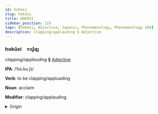 ```yaml
---
id: hokûxi
slug: hokûxi
title: HOKÛXI
sidebar_position: 119
tags: [hokûxi, Adjective, Japonic, Phenomenology, Phenomenology 304]
description: clapping/applauding § Adjective
---
```


### hokûxi&emsp;<span kind="abugida">ɂɔʄɋȷ</span>

*clapping/applauding* **§** [Adjective](../../tags/Adjective)

**IPA**: /ˈhɑ.ku.ʃɪ/

**Verb**: to be clapping/appluading

**Noun**: acclaim

**Modifier**: clapping/applauding

<details>
    <summary>Origin</summary>
    Japanese は​くしゅ hakushu [ha̠kɯ̟̊ᵝɕɨᵝ]<br/>
    <em>Japonic Language Family</em>
</details>